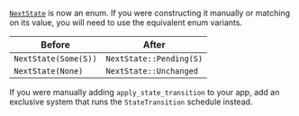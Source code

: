 [`NextState`](https://docs.rs/bevy/latest/bevy/ecs/prelude/struct.NextState.html) is now an enum. If you were constructing it manually or matching on its value, you will need to use the equivalent enum variants.

|Before|After|
|-|-|
|`NextState(Some(S))`|`NextState::Pending(S)`|
|`NextState(None)`|`NextState::Unchanged`|

If you were manually adding `apply_state_transition` to your app, add an exclusive system that runs the `StateTransition` schedule instead.
